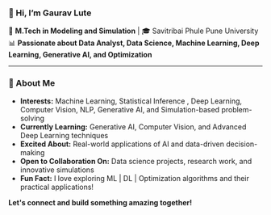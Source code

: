 ### 👋 Hi, I’m Gaurav Lute 


🔬 **M.Tech in Modeling and Simulation** | 🎓 Savitribai Phule Pune University  
📊 **Passionate about Data Analyst, Data Science, Machine Learning, Deep Learning, Generative AI, and Optimization**  

---
### 🚀 About Me  

-  **Interests:** Machine Learning, Statistical Inference , Deep Learning, Computer Vision, NLP, Generative AI, and Simulation-based problem-solving  
- **Currently Learning:** Generative AI, Computer Vision, and Advanced Deep Learning techniques  
- **Excited About:** Real-world applications of AI and data-driven decision-making  
- **Open to Collaboration On:** Data science projects, research work, and innovative simulations  
- **Fun Fact:** I love exploring ML | DL | Optimization algorithms and their practical applications!  

**Let's connect and build something amazing together!** 
